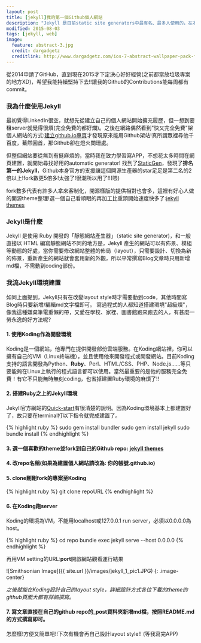 ```yaml
---
layout: post
title: [jekyll]我的第一個Github個人網站
description: "Jekyll 是目前static site generators中最有名、最多人使用的，在本篇將記錄我第一次使用jekyll建立github個人網站的經驗。"
modified: 2015-08-03
tags: [jekyll, web]
image:
  feature: abstract-3.jpg
  credit: dargadgetz
  creditlink: http://www.dargadgetz.com/ios-7-abstract-wallpaper-pack-for-iphone-5-and-ipod-touch-retina/
---
```


從2014申請了GitHub，直到現在2015才下定決心好好經營(之前都當放垃圾專案的地方XD)，希望我能持續堅持下去!!讓我的Github的Contributions能每周都有commit。

### 我為什麼使用Jekyll
最初覺得LinkedIn很空，就想先從建立自己的個人網站開始擴充履歷，但一想到要租server就覺得很煩(完全免費的都好爛)。之後在網路偶然看到"快又完全免費"架個人網站的方式:<a href="http://blog.winwu.today/2013/06/githubio.html">建立github.io專頁</a>才發現原來能用Github架站!真所謂眾裡尋他千百度，驀然回首，那Github卻在燈火闌珊處。

但整個網站要從無到有挺麻煩的，當時我在致力學習寫APP，不想花太多時間在網頁建置，就開始尋找好用的automatic generator!
找到了<a href="https://www.staticgen.com/">StaticGen</a>，發現了**排名第一的Jekyll**，Github本身官方的支援讓這個開源生產器的star足足是第二名的2倍以上!fork數更5倍多!太強了!很潮所以用了!!(喂)

fork數多代表有許多人拿來客制化，開源樣版的提供相對也會多，這裡有好心人做的開源theme整理!選一個自己看順眼的再加工比重頭開始速度快多了:<a href="https://github.com/mattvh/jekyllthemes">jekyll themes</a>

### Jekyll是什麼

Jekyll 是使用 Ruby 開發的「靜態網站產生器」（static site generator)，和一般直接以 HTML 編寫靜態網站不同的地方是，Jekyll 產生的網站可以有佈景、模組等動態的好處，當你需要修改網站整體的佈局（layout），只需要設計、切換為新的佈景，重新產生的網站就會套用新的外觀，所以平常撰寫Blog文章時只用新增md檔，不需動到coding部份。

### 我流Jekyll環境建置

如同上面提到，Jekyll只有在改變layout style時才需要動到code，其他時間寫Blog時只要新增/編輯md文字檔即可。
寫過程式的人都知道搭建環境"超級煩"，像我這種嫌棄筆電重懶的帶，又愛在學校、家裡、圖書館跑來跑去的人，有甚麼一勞永逸的好方法呢?

#### 1. 使用Koding作為開發環境 

Koding是一個網站，他專門在提供開發部份雲端服務。在Koding網站裡，你可以擁有自己的VM（Linux終端機），並且使用他來開發程式或開發網站。目前Koding支持的語言開發為Python、**Ruby**、Perl、HTML/CSS、PHP、Node.js......等只要能夠在Linux上執行的程式語言都可以使用。當然最重要的是他的服務完全免費！有它不只能無時無刻coding，也省掉建置Ruby環境的麻煩了!!

#### 2. 搭建Ruby之上的Jekyll環境

Jekyll官方網站的<a href="http://jekyllrb.com/docs/quickstart/">Quick-start</a>有很清楚的說明。因為Koding環境基本上都建置好了，故只要在terminal打以下指令就完成建置了。

{% highlight ruby %}
sudo gem install bundler
sudo gem install jekyll
sudo bundle install
{% endhighlight %}

#### 3. 選一個喜歡的theme並fork到自己的Github repo: <a href="https://github.com/mattvh/jekyllthemes">jekyll themes</a>

#### 4. 改repo名稱(如果為建置個人網站請改為: 你的帳號.github.io)

#### 5. clone剛剛fork的專案至Koding

{% highlight ruby %}
git clone repoURL
{% endhighlight %}

#### 6. 在Koding跑server

Koding的環境為VM，不能用localhost或127.0.0.1 run server，必須以0.0.0.0為host。

{% highlight ruby %}
cd repo
bundle exec jekyll serve --host 0.0.0.0
{% endhighlight %}

再用VM setting的URL:**port**開啟網站觀看運行結果

![Smithsonian Image]({{ site.url }}/images/jekyll_1_pic1.JPG)
{: .image-center}

*之後就能在Koding設計自己的layout style，詳細設計方式各位下載的theme的github頁面大都有詳細撰寫。*

#### 7. 寫文章直接在自己的github repo的_post資料夾新增md檔，按照README.md的方式撰寫即可。

怎麼樣!方便又簡單吧!!下次有機會再自己設計layout style!! (等我寫完APP)
